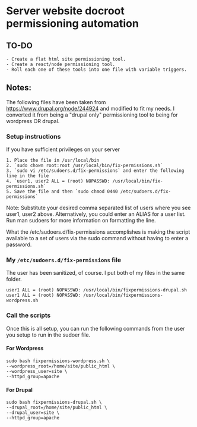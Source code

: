 # Server website docroot permissioning automation

## TO-DO

	- Create a flat html site permissioning tool.
	- Create a react/node permissioning tool.
	- Roll each one of these tools into one file with variable triggers.

## Notes:

The following files have been taken from https://www.drupal.org/node/244924 and modified to fit my needs.  I converted it from being a "drupal only" permissioning tool to being for wordpress OR drupal.

### Setup instructions

If you have sufficient privileges on your server

    1. Place the file in /usr/local/bin 
    2. `sudo chown root:root /usr/local/bin/fix-permissions.sh`
    3. `sudo vi /etc/sudoers.d/fix-permissions` and enter the following line in the file
    4. `user1, user2 ALL = (root) NOPASSWD: /usr/local/bin/fix-permissions.sh`
    5. Save the file and then `sudo chmod 0440 /etc/sudoers.d/fix-permissions`

Note: Substitute your desired comma separated list of users where you see user1, user2 above. Alternatively, you could enter an ALIAS for a user list. Run man sudoers for more information on formatting the line.

What the /etc/sudoers.d/fix-permissions accomplishes is making the script available to a set of users via the sudo command without having to enter a password.

### My `/etc/sudoers.d/fix-permissions` file

The user has been sanitized, of course.  I put both of my files in the same folder.

```
user1 ALL = (root) NOPASSWD: /usr/local/bin/fixpermissions-drupal.sh
user1 ALL = (root) NOPASSWD: /usr/local/bin/fixpermissions-wordpress.sh
```

### Call the scripts

Once this is all setup, you can run the following commands from the user you setup to run in the sudoer file.

#### For Wordpress
```
sudo bash fixpermissions-wordpress.sh \
--wordpress_root=/home/site/public_html \
--wordpress_user=site \
--httpd_group=apache
```

#### For Drupal
```
sudo bash fixpermissions-drupal.sh \
--drupal_root=/home/site/public_html \
--drupal_user=site \
--httpd_group=apache
```
